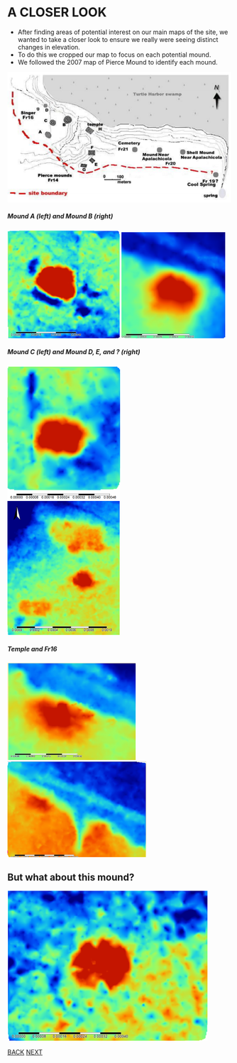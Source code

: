 # A CLOSER LOOK
- After finding areas of potential interest on our main maps of the site, we wanted to take a closer look to ensure we really were seeing distinct changes in elevation. 
- To do this we cropped our map to focus on each potential mound. 
- We followed the 2007 map of Pierce Mound to identify each mound. 

![Image](whitemap.PNG)

##### Mound A (left)                and                      Mound B        (right)          

![Image](mounda.PNG)                                ![Image](moundb.PNG)    


##### Mound C (left)            and           Mound D, E, and ? (right)

![Image](moundc.PNG)                    ![Image](moundd.PNG)


##### Temple        and Fr16

![Image](temple.PNG)        ![Image](fr16.PNG)


## But what about this mound?

![Image](newmound.PNG)


[BACK](UsingLiDAR.md)   [NEXT](Conclusions.md)
